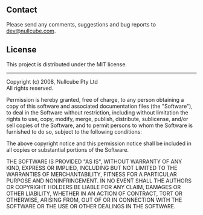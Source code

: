 

<h2>Contact</h2>

<p> Please send any comments, suggestions and bug reports to
	<a href="mailto:dev@nullcube.com">dev@nullcube.com</a>.
</p>

<h2>License</h2>

<p>This project is distributed under the MIT license. </p>

<hr>

<p> Copyright (c) 2008, Nullcube Pty Ltd<br>
All rights reserved.</p>


<p> Permission is hereby granted, free of charge, to any person obtaining a
copy of this software and associated documentation files (the "Software"), to
deal in the Software without restriction, including without limitation the
rights to use, copy, modify, merge, publish, distribute, sublicense, and/or
sell copies of the Software, and to permit persons to whom the Software is
furnished to do so, subject to the following conditions:</p>

<p> The above copyright notice and this permission notice shall be included in
all copies or substantial portions of the Software.</p>

<p> THE SOFTWARE IS PROVIDED "AS IS", WITHOUT WARRANTY OF ANY KIND, EXPRESS OR
IMPLIED, INCLUDING BUT NOT LIMITED TO THE WARRANTIES OF MERCHANTABILITY,
FITNESS FOR A PARTICULAR PURPOSE AND NONINFRINGEMENT. IN NO EVENT SHALL THE
AUTHORS OR COPYRIGHT HOLDERS BE LIABLE FOR ANY CLAIM, DAMAGES OR OTHER
LIABILITY, WHETHER IN AN ACTION OF CONTRACT, TORT OR OTHERWISE, ARISING FROM,
OUT OF OR IN CONNECTION WITH THE SOFTWARE OR THE USE OR OTHER DEALINGS IN THE
SOFTWARE.</p>
